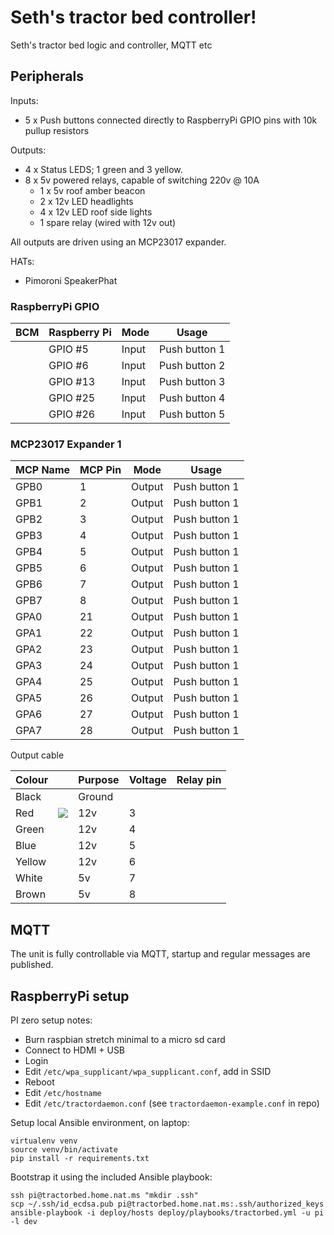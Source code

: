 # Seth's tractor bed controller!

Seth's tractor bed logic and controller, MQTT etc

## Peripherals

Inputs:

* 5 x Push buttons connected directly to RaspberryPi GPIO pins with 10k pullup resistors

Outputs:

* 4 x Status LEDS; 1 green and 3 yellow.
* 8 x 5v powered relays, capable of switching 220v @ 10A
  * 1 x 5v roof amber beacon
  * 2 x 12v LED headlights
  * 4 x 12v LED roof side lights
  * 1 spare relay (wired with 12v out)

All outputs are driven using an MCP23017 expander.

HATs:

* Pimoroni SpeakerPhat

### RaspberryPi GPIO

| BCM      | Raspberry Pi | Mode   | Usage         |
|----------|--------------|--------|---------------|
|          | GPIO #5      | Input  | Push button 1 |
|          | GPIO #6      | Input  | Push button 2 |
|          | GPIO #13     | Input  | Push button 3 |
|          | GPIO #25     | Input  | Push button 4 |
|          | GPIO #26     | Input  | Push button 5 |

### MCP23017 Expander 1

| MCP Name | MCP Pin | Mode   | Usage             |
|----------|---------|--------|-------------------|
| GPB0     | 1       | Output | Push button 1     |
| GPB1     | 2       | Output | Push button 1     |
| GPB2     | 3       | Output | Push button 1     |
| GPB3     | 4       | Output | Push button 1     |
| GPB4     | 5       | Output | Push button 1     |
| GPB5     | 6       | Output | Push button 1     |
| GPB6     | 7       | Output | Push button 1     |
| GPB7     | 8       | Output | Push button 1     |
| GPA0     | 21      | Output | Push button 1     |
| GPA1     | 22      | Output | Push button 1     |
| GPA2     | 23      | Output | Push button 1     |
| GPA3     | 24      | Output | Push button 1     |
| GPA4     | 25      | Output | Push button 1     |
| GPA5     | 26      | Output | Push button 1     |
| GPA6     | 27      | Output | Push button 1     |
| GPA7     | 28      | Output | Push button 1     |

Output cable

| Colour |    | Purpose | Voltage | Relay pin  | 
|--------|----|---------|-----------|---------|
| Black  |    | Ground  |           |         |
| Red    | ![](https://placehold.it/15/f03c15/000000?text=+) | 12v | 3 |
| Green  | | 12v | 4 |
| Blue   | | 12v | 5 |
| Yellow | | 12v | 6 |
| White  | | 5v | 7 |
| Brown  | | 5v | 8 |



## MQTT

The unit is fully controllable via MQTT, startup and regular messages are published.
  
## RaspberryPi setup

PI zero setup notes:

* Burn raspbian stretch minimal to a micro sd card
* Connect to HDMI + USB
* Login
* Edit `/etc/wpa_supplicant/wpa_supplicant.conf`, add in SSID
* Reboot
* Edit `/etc/hostname`
* Edit `/etc/tractordaemon.conf` (see `tractordaemon-example.conf` in repo)

Setup local Ansible environment, on laptop:

```
virtualenv venv
source venv/bin/activate
pip install -r requirements.txt
```

Bootstrap it using the included Ansible playbook:

```
ssh pi@tractorbed.home.nat.ms "mkdir .ssh"
scp ~/.ssh/id_ecdsa.pub pi@tractorbed.home.nat.ms:.ssh/authorized_keys
ansible-playbook -i deploy/hosts deploy/playbooks/tractorbed.yml -u pi -l dev
```
